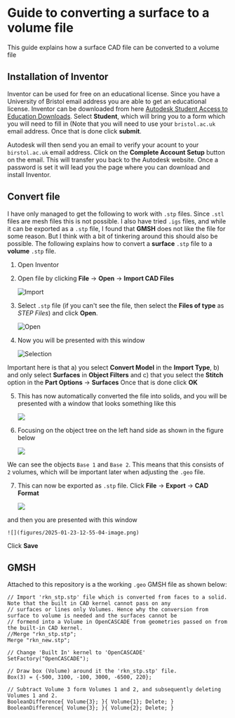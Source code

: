 # Guide to converting a surface to a volume file

This guide explains how a surface CAD file can be converted to a volume file

## Installation of Inventor

Inventor can be used for free on an educational license. Since you have a University of Bristol email address you are able to get an educational license. Inventor can be downloaded from here [Autodesk Student Access to Education Downloads](https://www.autodesk.com/education/edu-software/overview#INVPROSA). Select **Student**, which will bring you to a form which you will need to fill in (Note that you will need to use your `bristol.ac.uk` email address. Once that is done click **submit**.

Autodesk will then send you an email to verify your acount to your `birstol.ac.uk` email address. Click on the **Complete Account Setup** button on the email. This will transfer you back to the Autodesk website. Once a password is set it will lead you the page where you can download and install Inventor.

## Convert file

I have only managed to get the following to work with `.stp` files. Since `.stl` files are mesh files this is not possible. I also have tried `.igs` files, and while it can be exported as a `.stp` file, I found that **GMSH** does not like the file for some reason. But I think with a bit of tinkering around this should also be possible. The following explains how to convert a **surface** `.stp` file to a **volume** `.stp` file.

1. Open Inventor
  
2. Open file by clicking **File** → **Open** → **Import CAD Files** 

    ![Import](figures/2025-01-23-09-27-53-image.png)
  
3. Select `.stp` file (if you can't see the file, then select the **Files of type** as *STEP Files*) and click **Open**.    

    ![Open](figures/2025-01-23-11-43-00-image.png) 
  
4. Now you will be presented with this window

    ![Selection](figures/2025-01-23-12-41-24-image.png)

  Important here is that
  a) you select **Convert Model** in the **Import Type**,
  b) and only select **Surfaces** in **Object Filters** and
  c) that you select the **Stitch** option in the **Part Options** → **Surfaces**
  Once that is done click **OK**
  
5. This has now automatically converted the file into solids, and you will be presented with a window that looks something like this

    ![](figures/2025-01-23-12-48-36-image.png)
  
6. Focusing on the object tree on the left hand side as shown in the figure below

    ![](figures/2025-01-23-12-50-00-image.png)

  We can see the objects `Base 1` and `Base 2`. This means that this consists of `2` volumes, which will be important later when adjusting the `.geo` file.
  
7. This can now be exported as `.stp` file. Click **File** → **Export** → **CAD Format**

    ![](figures/2025-01-23-12-53-50-image.png) 

  and then you are presented with this window

    ![](figures/2025-01-23-12-55-04-image.png) 

  Click **Save**

## GMSH

Attached to this repository is a the working `.geo` GMSH file as shown below:

```
// Import 'rkn_stp.stp' file which is converted from faces to a solid. Note that the built in CAD kernel cannot pass on any
// surfaces or lines only Volumes. Hence why the conversion from surface to volume is needed and the surfaces cannot be 
// formend into a Volume in OpenCASCADE from geometries passed on from the built-in CAD kernel.
//Merge "rkn_stp.stp";
Merge "rkn_new.stp";

// Change 'Built In' kernel to 'OpenCASCADE'
SetFactory("OpenCASCADE");

// Draw box (Volume) around it the 'rkn_stp.stp' file.
Box(3) = {-500, 3100, -100, 3000, -6500, 220};

// Subtract Volume 3 form Volumes 1 and 2, and subsequently deleting Volumes 1 and 2.
BooleanDifference{ Volume{3}; }{ Volume{1}; Delete; }
BooleanDifference{ Volume{3}; }{ Volume{2}; Delete; }
```